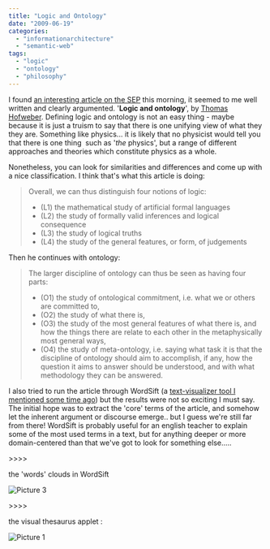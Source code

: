 ```yaml
---
title: "Logic and Ontology"
date: "2009-06-19"
categories: 
  - "informationarchitecture"
  - "semantic-web"
tags: 
  - "logic"
  - "ontology"
  - "philosophy"
---
```


I found [an interesting article on the SEP](http://plato.stanford.edu/entries/logic-ontology/) this morning, it seemed to me well written and clearly argumented. '**Logic and ontology**', by [Thomas Hofweber](http://web.mac.com/hofweber/). Defining logic and ontology is not an easy thing - maybe because it is just a truism to say that there is one unifying view of what they they are. Something like physics... it is likely that no physicist would tell you that there is one thing  such as '_the_ physics', but a range of different approaches and theories which constitute physics as a whole.

Nonetheless, you can look for similarities and differences and come up with a nice classification. I think that's what this article is doing:

> Overall, we can thus distinguish four notions of logic:
> 
> - (L1) the mathematical study of artificial formal languages
> - (L2) the study of formally valid inferences and logical consequence
> - (L3) the study of logical truths
> - (L4) the study of the general features, or form, of judgements

Then he continues with ontology:

> The larger discipline of ontology can thus be seen as having four parts:
> 
> - (O1) the study of ontological commitment, i.e. what we or others are committed to,
> - (O2) the study of what there is,
> - (O3) the study of the most general features of what there is, and how the things there are relate to each other in the metaphysically most general ways,
> - (O4) the study of meta-ontology, i.e. saying what task it is that the discipline of ontology should aim to accomplish, if any, how the question it aims to answer should be understood, and with what methodology they can be answered.

I also tried to run the article through WordSift (a [text-visualizer tool I mentioned some time ago](http://www.michelepasin.org/blog/2009/06/03/wordsift-visualize-text/)) but the results were not so exciting I must say. The initial hope was to extract the 'core' terms of the article, and somehow let the inherent argument or discourse emerge.. but I guess we're still far from there! WordSift is probably useful for an english teacher to explain some of the most used terms in a text, but for anything deeper or more domain-centered than that we've got to look for something else.....

\>>>>

the 'words' clouds in WordSift

![Picture 3](/media/static/blog_img/picture-32.png "Picture 3")

\>>>>

the visual thesaurus applet :

![Picture 1](/media/static/blog_img/picture-15.png "Picture 1")

